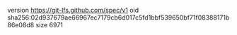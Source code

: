 version https://git-lfs.github.com/spec/v1
oid sha256:02d937679ae66967ec7179cb6d017c5fd1bbf539650bf71f08388171b86e08d8
size 6971
